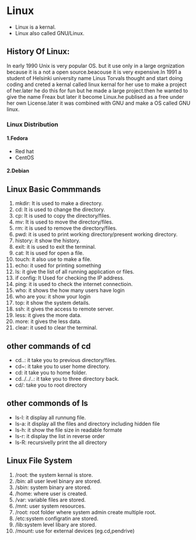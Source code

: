 # Linux
- Linux is a kernal.
- Linux also called GNU/Linux.
## History Of Linux:
In early 1990 Unix is very popular OS. but it use only in a large orgnization because it is a not a open source.beacouse it is very expensive.In 1991 a student of Helsinki university name Linus Torvals thought and start doing coding and creted a kernal called linux kernal for her use to make a project of her.later he do this for fun but he made a large project.then he wanted to give the name Freax but later it become Linux.he publised as a free under her own License.later it was combined with GNU and make a OS called GNU linux.   
### Linux Distribution
#### 1.Fedora
- Red hat
- CentOS
#### 2.Debian
## Linux Basic Commmands 
1. mkdir: It is used to make a directory.
2. cd: It is used to change the directory.
3. cp: It is used to copy the directory/files.
4. mv: It is used to move the directory/files.
5. rm: it is used to remove the directory/files.
6. pwd: it is used to print working directory/present working directory.
7. history: it show the history.
8. exit: it is used to exit the terminal.
9. cat: It is used for open a file.
10. touch: it also use to make a file.
11. echo: it used for printing something 
12. ls: it give the list of all running application or files.
13. if config: It Used for checking the IP address.
14. ping: it is used to check the internet connectioin. 
15. who: it shows the how many users have login
16. who are you: it show your login
17. top: it show the system details.
18. ssh: it gives the access to remote server.
19. less: it gives the more data.
20. more: it gives the less data.
21. clear: it used to clear the terminal.
## other commands of cd
- cd..: it take you to previous directory/files.
- cd~: it take you to user home directory.
- cd: it take you to home folder.
- cd../../..: it take you to three directory back.
- cd/: take you to root directory 
## other commonds of ls
- ls-l: it display all runnung file.
- ls-a: it display all the files and directory including hidden file
- ls-h: it show the file size in readable formate
- ls-r: it display the list in reverse order
- ls-R: recursivelly print the all directory

## Linux File System
1. /root: the system kernal is store.
2. /bin: all user level binary are stored.
3. /sbin: system binary are stored. 
4. /home: where user is created.
5. /var: variable files are stored.
6. /mnt: user system resources. 
7. /root: root folder where system admin create multiple root.
8. /etc:system configratin are stored.
9. /lib:system level libary are stored.
10. /mount: use for external devices (eg.cd,pendrive)
